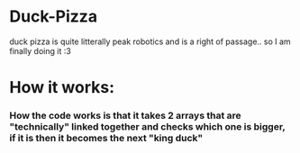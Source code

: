 # Duck-Pizza
duck pizza is quite litterally peak robotics and is a right of passage.. so I am finally doing it :3

# How it works:
### How the code works is that it takes 2 arrays that are "technically" linked together and checks which one is bigger, if it is then it becomes the next "king duck"